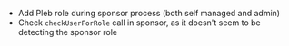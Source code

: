 * Add Pleb role during sponsor process (both self managed and admin)
* Check `checkUserForRole` call in sponsor, as it doesn't seem to be detecting the sponsor role